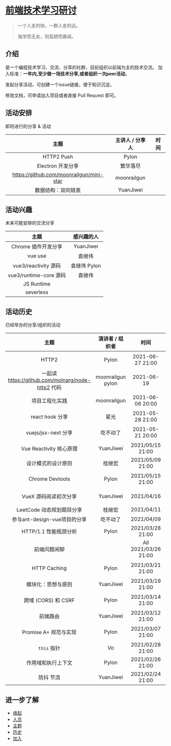 # [前端技术学习研讨](https://github.com/jiweiyuan/frontend)

> 一个人走的快，一群人走的远。
>
> 独学而无友，则孤陋而寡闻。


## 介绍

是一个编程技术学习、交流、分享的社群，目前组织以前端为主的技术交流。
加入标准：**一年内,至少做一场技术分享,或者组织一次peer活动**。

发起分享活动，可创建一个issue链接，便于知识沉淀。

修改文档，可申请加入项目或者直接 Pull Request 即可。


## 活动安排

即将进行的分享 & 活动

|  主题                 |  主讲人 / 分享人      |       时间     |
| :------------------: | :--------: | :--------------: |
| HTTP2 Push | Pylon|  |
| Electron 开发分享 |   繁华落尽  |  |
| https://github.com/moonrailgun/mini-star |  moonrailgun |
| 数据结构：双向链表 | YuanJiwei |  |

## 活动兴趣

未来可能安排的交流分享

|  主题                 |  感兴趣的人 |
| :------------------: |:------: |
| Chrome 插件开发分享 |  YuanJiwei |
| vue use| 袁继伟 |
| vue3/reactivity 源码  | 袁继伟 Pylon|
| vue3/runtime-core 源码 | 袁继伟 |
| JS Runtime |
| severless |




## 活动历史

已经举办的分享/组织的活动

|   主题  |        演讲者 / 组织者           |       时间       | 状态 | 录屏 |
| :-------: | :-------------------: | :--------------: | :--: | :--: |
| HTTP2 | Pylon| 2021-06-27 21:00 | ✅   |   [记录](https://www.bilibili.com/video/BV1j64y1973t/)     |
| 一起读 https://github.com/molnarg/node-http2 代码   | moonrailgun  pylon    |  2021-06-19  |
| 项目工程化实践 | moonrailgun   | 2021-06-06 20:00 | ✅  |  [记录](https://www.bilibili.com/video/BV1g5411M7HD/) 
| react hook 分享           |  星光       |  2021-05-28 21:00|  ✅  
|   vuejs/jsx-next 分享|  吃不动了       |  2021-05-21 20:00|  ✅    |  [记录](https://www.bilibili.com/video/BV18o4y1m7jD) 
| Vue Reactivity 核心原理 | YuanJiwei |  2021/05/15 21:00|  ✅  |
|  设计模式的设计原则 | 桂继宏     |  2021/05/09 21:00      |    ✅    |  
|  Chrome Devtools  | Pylon    |  2021/05/15 21:00      |    ✅    |  [记录](https://www.bilibili.com/video/BV1WN411f7yW) 
| VueX 源码阅读初次分享 | YuanJiwei |   2021/04/16 |  ✅    |   [记录](https://www.bilibili.com/video/BV1Vi4y1A72u) 
|  LeetCode 动态规划题目分享 | 桂继宏     |  2021/04/11       |    ✅    |  
|  参与ant-design-vue项目的分享  | 吃不动了    |  2021/04/09       |    ✅    |  
| HTTP/1.1 性能瓶颈分析 | Pylon  | 2021/03/28 21:00 |  ✅    |      |
| 前端问题闲聊 || All  2021/03/26 21:00 | ✅    |      |
|     HTTP Caching|   Pylon         | 2021/03/21 21:00 |  ✅   | [记录](https://www.bilibili.com/video/BV17A411N7NG)   |
|    模块化：思想与原则| YuanJiwei   | 2021/03/19 21:00 |  ✅  |      |
|  跨域 (CORS) 和 CSRF|   Pylon     | 2021/03/14 21:00 |  ✅   | [记录](https://www.bilibili.com/video/BV18N411X7HX)    |
|       前端路由 | YuanJiwei        | 2021/03/12 21:00 |  ✅   |      |
| Promise A+ 规范与实现|   Pylon    | 2021/03/07 21:00 |  ✅   |[记录](https://www.bilibili.com/video/BV1ov411b7yB)     |
|     `this`  指针 |    Vo           | 2021/02/28 21:00 |  ✅   |      |
|  作用域和执行上下文|   Pylon       | 2021/02/26 21:00 |  ✅   |      |
|       防抖 节流  | YuanJiwei      | 2021/02/24 21:00 |  ✅   |      |


















## 进一步了解

- [缘起](./seminar/introduction.md)
- [人员](./seminar/people.md)
- [主题](./seminar/todo.md)
- [历史](./seminar/history.md)
- [加入](./seminar/join.md)
